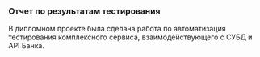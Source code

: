 ### Отчет по результатам тестирования

В дипломном проекте была сделана работа по автоматизация тестирования комплексного сервиса, взаимодействующего с СУБД и API Банка.

